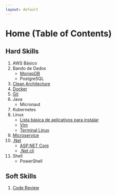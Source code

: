 ```yaml
---
layout: default
---
```


# Home (Table of Contents)

## Hard Skills

1. AWS Básico
1. Bando de Dados
    * [MongoDB](./content/mongo/index.html)
    * PostgreSQL
1. [Clean Architecture](./content/clean_architecture/index.html)
1. [Docker](./content/docker/index.html)
1. [Git](./content/git/index.html)
1. Java
    * Micronaut
1. Kubernetes
1. Linux
    * [Lista básica de aplicativos para instalar](./content/linux/aplicativos_instalar/index.md)
    * [Vim](./content/vim/index.html)
    * [Terminal Linux](./content/linux/terminal/index.html)
1. [Microservice](./content/microservice/index.html)
1. [.Net](./content/net/index.html)
    * [ASP.NET Core](./content/net/aspnet/index.html)
    * [.Net cli](./content/net/cli/index.html)
1. Shell
    * PowerShell

## Soft Skills

1. [Code Review](./content/code_review/index.html)

